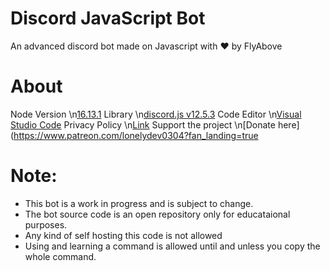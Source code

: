 # Discord JavaScript Bot 
An advanced discord bot made on Javascript with ❤ by FlyAbove

# About
Node Version 
\n[16.13.1](https://nodejs.org/en/)
Library
\n[discord.js v12.5.3](https://discord.js.org/#/)
Code Editor
\n[Visual Studio Code](https://code.visualstudio.com/download)
Privacy Policy
\n[Link](https://github.com/FlyAbove/privacy)
Support the project
\n[Donate here](https://www.patreon.com/lonelydev0304?fan_landing=true

# Note:
* This bot is a work in progress and is subject to change.
* The bot source code is an open repository only for educataional purposes.
* Any kind of self hosting this code is not allowed
* Using and learning a command is allowed until and unless you copy the whole command.
